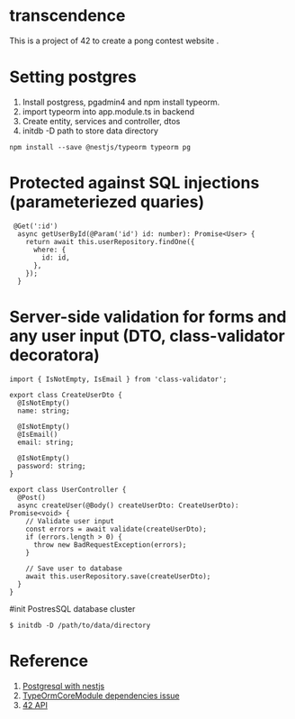 # transcendence
This is a project of 42 to create a pong contest website .

# Setting postgres
1. Install postgress, pgadmin4 and npm install typeorm.
2. import typeorm into app.module.ts in backend
3. Create entity, services and controller, dtos
4. initdb -D path to store data directory

```
npm install --save @nestjs/typeorm typeorm pg
```

# Protected against SQL injections (parameteriezed quaries)
```
 @Get(':id')
  async getUserById(@Param('id') id: number): Promise<User> {
    return await this.userRepository.findOne({
      where: {
        id: id,
      },
    });
  }
```

# Server-side validation for forms and any user input (DTO, class-validator decoratora)
```
import { IsNotEmpty, IsEmail } from 'class-validator';

export class CreateUserDto {
  @IsNotEmpty()
  name: string;

  @IsNotEmpty()
  @IsEmail()
  email: string;

  @IsNotEmpty()
  password: string;
}

export class UserController {
  @Post()
  async createUser(@Body() createUserDto: CreateUserDto): Promise<void> {
    // Validate user input
    const errors = await validate(createUserDto);
    if (errors.length > 0) {
      throw new BadRequestException(errors);
    }

    // Save user to database
    await this.userRepository.save(createUserDto);
  }
}
```



#init PostresSQL database cluster
```
$ initdb -D /path/to/data/directory

```

# Reference
1. [Postgresql with nestjs](https://blog.devgenius.io/setting-up-nestjs-with-postgresql-ac2cce9045fe)
2. [TypeOrmCoreModule dependencies issue](https://www.youtube.com/watch?v=O0fzKqswwJs)
3. [42 API](https://api.intra.42.fr/apidoc/guides/web_application_flow)
